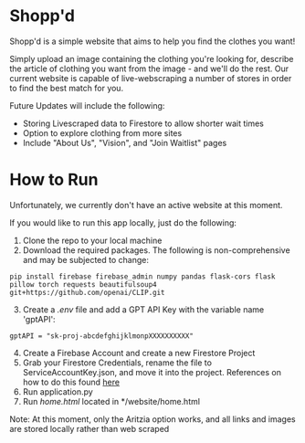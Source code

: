 # Shopp'd
Shopp'd is a simple website that aims to help you find the clothes you want! 

Simply upload an image containing the clothing you're looking for, describe the article of clothing you want from the image - and we'll do the rest. Our current website is capable of live-webscraping a number of stores in order to find the best match for you.

Future Updates will include the following:
- Storing Livescraped data to Firestore to allow shorter wait times
- Option to explore clothing from more sites
- Include "About Us", "Vision", and "Join Waitlist" pages


# How to Run
Unfortunately, we currently don't have an active website at this moment.

If you would like to run this app locally, just do the following:

1. Clone the repo to your local machine
2. Download the required packages. The following is non-comprehensive and may be subjected to change:

```
pip install firebase firebase_admin numpy pandas flask-cors flask pillow torch requests beautifulsoup4 git+https://github.com/openai/CLIP.git
```
3. Create a *.env* file and add a GPT API Key with the variable name 'gptAPI':

``` 
gptAPI = "sk-proj-abcdefghijklmonpXXXXXXXXXX"
```
4. Create a Firebase Account and create a new Firestore Project
5. Grab your Firestore Credentials, rename the file to ServiceAccountKey.json, and move it into the project. References on how to do this found [here](https://www.youtube.com/watch?v=yylnC3dr_no&t=321s)
6. Run application.py
7. Run *home.html* located in */website/home.html

Note: At this moment, only the Aritzia option works, and all links and images are stored locally rather than web scraped 

